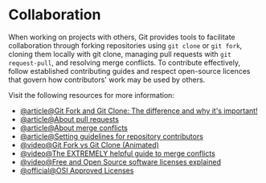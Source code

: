 # Collaboration

When working on projects with others, Git provides tools to facilitate collaboration through forking repositories using `git clone` or `git fork`, cloning them locally with git clone, managing pull requests with `git request-pull`, and resolving merge conflicts. To contribute effectively, follow established contributing guides and respect open-source licences that govern how contributors' work may be used by others.

Visit the following resources for more information:

- [@article@Git Fork and Git Clone: The difference and why it's important!](https://dev.to/danielasaboro/git-fork-and-clone-whats-the-difference-190c)
- [@article@About pull requests](https://docs.github.com/en/pull-requests/collaborating-with-pull-requests/proposing-changes-to-your-work-with-pull-requests/about-pull-requests)
- [@article@About merge conflicts](https://docs.github.com/en/pull-requests/collaborating-with-pull-requests/addressing-merge-conflicts/about-merge-conflicts)
- [@article@Setting guidelines for repository contributors](https://docs.github.com/en/communities/setting-up-your-project-for-healthy-contributions/setting-guidelines-for-repository-contributors)
- [@video@Git Fork vs Git Clone (Animated)](https://www.youtube.com/watch?v=rxh6MhK6Tbs)
- [@video@The EXTREMELY helpful guide to merge conflicts](https://www.youtube.com/watch?v=HosPml1qkrg)
- [@video@Free and Open Source software licenses explained](https://www.youtube.com/watch?v=UMIG4KnM8xw)
- [@official@OSI Approved Licenses](https://opensource.org/licenses)